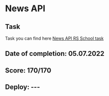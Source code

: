 News API
===============

Task
------------

Task you can find here [News API RS School task](https://github.com/rolling-scopes-school/tasks/blob/master/tasks/migration-newip-to-ts.md)


**Date of completion:** 05.07.2022
------------

**Score:** 170/170
------------

**Deploy:** ---
------------